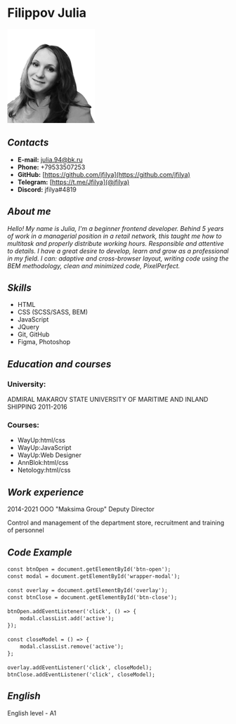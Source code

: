 # Filippov Julia
![My photo"](img/MyPhoto.png "My photo")

## ***Contacts***
* **E-mail:** julia.94@bk.ru
* **Phone:** +79533507253
* **GitHub:** [https://github.com/jfilya](https://github.com/jfilya)
* **Telegram:** [https://t.me/Jfilya](@jfilya)
* **Discord:** jfilya#4819


## ***About me***

*Hello! My name is Julia, I'm a beginner frontend developer. Behind 5 years of work in a managerial position in a retail network, this taught me how to multitask and properly distribute working hours. Responsible and attentive to details. I have a great desire to develop, learn and grow as a professional in my field. I can: adaptive and cross-browser layout, writing code using the BEM methodology, clean and minimized code, PixelPerfect.*


## ***Skills***

* HTML
* CSS (SCSS/SASS, BEM)
* JavaScript
* JQuery
* Git, GitHub
* Figma, Photoshop


## ***Education and courses***

### **University:**
ADMIRAL MAKAROV STATE UNIVERSITY OF MARITIME AND INLAND SHIPPING
2011-2016

### **Courses:**
+ WayUp:html/css
+ WayUp:JavaScript
+ WayUp:Web Designer
+ AnnBlok:html/css
+ Netology:html/css


## ***Work experience***

2014-2021
OOO "Maksima Group"
Deputy Director

Control and management of the department store, recruitment and training of personnel


## ***Code Example***
```    
const btnOpen = document.getElementById('btn-open');
const modal = document.getElementById('wrapper-modal');

const overlay = document.getElementById('overlay');
const btnClose = document.getElementById('btn-close');

btnOpen.addEventListener('click', () => {
    modal.classList.add('active');
});

const closeModel = () => {
    modal.classList.remove('active');
};

overlay.addEventListener('click', closeModel);
btnClose.addEventListener('click', closeModel); 
```


## ***English***
English level - A1


